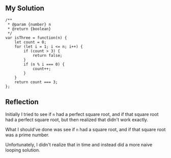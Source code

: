 ## My Solution

```
/**
 * @param {number} n
 * @return {boolean}
 */
var isThree = function(n) {
    let count = 0;
    for (let i = 1; i <= n; i++) {
        if (count > 3) {
            return false;
        }
        if (n % i === 0) {
            count++;
        }
    }
    return count === 3;
};
```

## Reflection

Initially I tried to see if `n` had a perfect square root, and if that square root had a perfect square root, but then realized that didn't work exactly.

What I should've done was see if `n` had a square root, and if that square root was a prime number.

Unfortunately, I didn't realize that in time and instead did a more naive looping solution.
